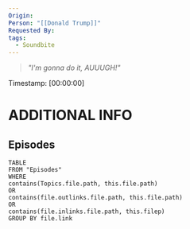 ```yaml
---
Origin: 
Person: "[[Donald Trump]]"
Requested By: 
tags:
  - Soundbite
---
```

> *"I'm gonna do it, AUUUGH!"*

Timestamp: [00:00:00]

# ADDITIONAL INFO

## Episodes
``` dataview
TABLE
FROM "Episodes"
WHERE 
contains(Topics.file.path, this.file.path) 
OR 
contains(file.outlinks.file.path, this.file.path)
OR
contains(file.inlinks.file.path, this.filep)
GROUP BY file.link
```
